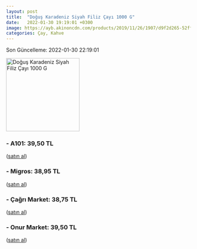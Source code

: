 ```yaml
---
layout: post
title:  "Doğuş Karadeniz Siyah Filiz Çayı 1000 G"
date:   2022-01-30 19:19:01 +0300
image: https://ayb.akinoncdn.com/products/2019/11/26/1907/d9f2d265-52ff-46a1-8058-ce6ce1ef0b53_size780x780_quality60_cropCenter.jpg
categories: Çay, Kahve
---
```


Son Güncelleme: 2022-01-30 22:19:01

<img src="https://ayb.akinoncdn.com/products/2019/11/26/1907/d9f2d265-52ff-46a1-8058-ce6ce1ef0b53_size780x780_quality60_cropCenter.jpg" width="200" alt="Doğuş Karadeniz Siyah Filiz Çayı 1000 G" />


### - A101: 39,50 TL
 (<a target="_blank" href="https://www.a101.com.tr/market/dogus-cay-filiz-1000-g/">satın al</a>)
### - Migros: 38,95 TL
 (<a target="_blank" href="https://www.migros.com.tr/dogus-filiz-cayi-1000-g-p-2f7ae2">satın al</a>)
### - Çağrı Market: 38,75 TL
 (<a target="_blank" href="https://www.cagri.com/dogus-karadeniz-siyah-filiz-cay-1000-gr">satın al</a>)
### - Onur Market: 39,50 TL
 (<a target="_blank" href="https://www.onurmarket.com/product/dogus-cay-siyah-filiz-1000-gr/118d2f0a-5b9b-42a4-8669-e824fedd4de4">satın al</a>)
